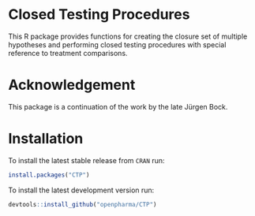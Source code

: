 
# Closed Testing Procedures

This R package provides functions for creating the closure set of multiple hypotheses and performing closed testing procedures with special reference to treatment comparisons.


# Acknowledgement

This package is a continuation of the work by the late Jürgen Bock.



# Installation

To install the latest stable release from `CRAN` run:

```r
install.packages("CTP")
```

To install the latest development version run:

```r
devtools::install_github("openpharma/CTP")
```




